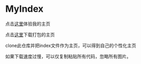 # MyIndex

点击[这里](https://jujimeizuo.github.io/MyIndex)体验我的主页

点击[这里](https://github.com/Hukeqing/MyIndex/releases/download/V1.0/MyIndexPack.rar)下载打包的主页

clone此仓库并把index文件作为主页，可以得到自己的个性化主页

如果下载速度过慢，可以仅复制粘贴所有代码，忽略所有图片。
